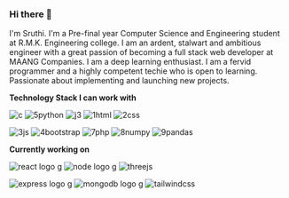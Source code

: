 ### Hi there 👋

I'm Sruthi. I'm a Pre-final year Computer Science and Engineering student at R.M.K. Engineering college. I am an ardent, stalwart and ambitious engineer with a great passion of becoming a full stack web developer at MAANG Companies. I am a deep learning enthusiast. I am a fervid programmer and a highly competent techie who is open to learning. Passionate about implementing and launching new projects. 

**Technology Stack I can work with**


![c](https://github.com/2149-SRUTHI-S/2149-SRUTHI-S/assets/129876043/7536fc6f-1190-4033-a0ed-1c569d49bee7)  ![5python](https://github.com/2149-SRUTHI-S/2149-SRUTHI-S/assets/129876043/4bc6118f-2375-4c29-8e4b-a26b5f05365e)  ![j3](https://github.com/2149-SRUTHI-S/2149-SRUTHI-S/assets/129876043/9e084f7b-c203-4ab2-b0a3-a3ce995424e4)   ![1html](https://github.com/2149-SRUTHI-S/2149-SRUTHI-S/assets/129876043/47332381-5cd4-4600-8218-8d8c1ac55cd5)  ![2css](https://github.com/2149-SRUTHI-S/2149-SRUTHI-S/assets/129876043/3a533c58-ed63-4761-995b-a4c659ab219f)  


 ![3js](https://github.com/2149-SRUTHI-S/2149-SRUTHI-S/assets/129876043/e3fea7dc-3946-4d0f-84f9-9030e3fbcfd8)  ![4bootstrap](https://github.com/2149-SRUTHI-S/2149-SRUTHI-S/assets/129876043/e9cca475-803a-4756-b1bf-3a2d68862be4)  ![7php](https://github.com/2149-SRUTHI-S/2149-SRUTHI-S/assets/129876043/ff2bedcd-9710-4d36-8890-af9841bd86c5)  ![8numpy](https://github.com/2149-SRUTHI-S/2149-SRUTHI-S/assets/129876043/93195775-64e4-41f3-819d-28e9325482a8)  ![9pandas](https://github.com/2149-SRUTHI-S/2149-SRUTHI-S/assets/129876043/f82ecdb8-806c-4576-8ac2-3d417695297b)  




**Currently working on**

![react logo g](https://github.com/2149-SRUTHI-S/2149-SRUTHI-S/assets/129876043/460b21e4-ecbf-4deb-b1a5-8969a103259c)  ![node logo g](https://github.com/2149-SRUTHI-S/2149-SRUTHI-S/assets/129876043/351013d4-2f2a-4799-8529-465f3e0e1183)  ![threejs](https://github.com/2149-SRUTHI-S/2149-SRUTHI-S/assets/129876043/d6cefaae-3f32-441b-8b6b-725c806b8599)


![express logo g](https://github.com/2149-SRUTHI-S/2149-SRUTHI-S/assets/129876043/d9fe9bac-6ad5-4147-b25c-ab2259923242)  ![mongodb logo g](https://github.com/2149-SRUTHI-S/2149-SRUTHI-S/assets/129876043/94c4e15b-4bdf-4297-8017-ae7677605ff6)  ![tailwindcss](https://github.com/2149-SRUTHI-S/2149-SRUTHI-S/assets/129876043/006385a5-5148-482a-ac0c-66d9a334a705)











<!--
**2149-SRUTHI-S/2149-SRUTHI-S** is a ✨ _special_ ✨ repository because its `README.md` (this file) appears on your GitHub profile.

-->
